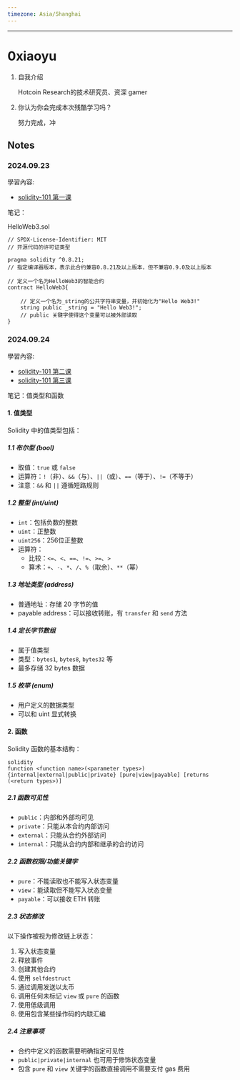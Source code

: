 ```yaml
---
timezone: Asia/Shanghai
---
```


---
# 0xiaoyu

1. 自我介绍

   Hotcoin Research的技术研究员、资深 gamer

2. 你认为你会完成本次残酷学习吗？

   努力完成，冲


## Notes

<!-- Content_START -->

### 2024.09.23

學習內容: 

- [solidity-101 第一课](https://www.wtf.academy/docs/solidity-101/HelloWeb3)

笔记：

HelloWeb3.sol

```
// SPDX-License-Identifier: MIT
// 开源代码的许可证类型

pragma solidity ^0.8.21;
// 指定编译器版本，表示此合约兼容0.8.21及以上版本，但不兼容0.9.0及以上版本

// 定义一个名为HelloWeb3的智能合约
contract HelloWeb3{

    // 定义一个名为_string的公共字符串变量，并初始化为"Hello Web3!"
    string public _string = "Hello Web3!";
    // public 关键字使得这个变量可以被外部读取
}
```

### 2024.09.24

學習內容: 

- [solidity-101 第二课](https://www.wtf.academy/docs/solidity-101/ValueTypes/)
- [solidity-101 第三课](https://www.wtf.academy/docs/solidity-101/Function/)

笔记：值类型和函数

#### 1. 值类型

Solidity 中的值类型包括：

##### 1.1 布尔型 (bool)

- 取值：`true` 或 `false`
- 运算符：`!`（非）、`&&`（与）、`||`（或）、`==`（等于）、`!=`（不等于）
- 注意：`&&` 和 `||` 遵循短路规则

##### 1.2 整型 (int/uint)

- `int`：包括负数的整数
- `uint`：正整数
- `uint256`：256位正整数
- 运算符：
  - 比较：`<=`、`<`、`==`、`!=`、`>=`、`>`
  - 算术：`+`、`-`、`*`、`/`、`%`（取余）、`**`（幂）

##### 1.3 地址类型 (address)

- 普通地址：存储 20 字节的值
- payable address：可以接收转账，有 `transfer` 和 `send` 方法

##### 1.4 定长字节数组

- 属于值类型
- 类型：`bytes1`, `bytes8`, `bytes32` 等
- 最多存储 32 bytes 数据

##### 1.5 枚举 (enum)

- 用户定义的数据类型
- 可以和 uint 显式转换

#### 2. 函数

Solidity 函数的基本结构：

```
solidity
function <function name>(<parameter types>) {internal|external|public|private} [pure|view|payable] [returns (<return types>)]
```

#####  2.1 函数可见性

- `public`：内部和外部均可见
- `private`：只能从本合约内部访问
- `external`：只能从合约外部访问
- `internal`：只能从合约内部和继承的合约访问

#####  2.2 函数权限/功能关键字

- `pure`：不能读取也不能写入状态变量
- `view`：能读取但不能写入状态变量
- `payable`：可以接收 ETH 转账

#####  2.3 状态修改

以下操作被视为修改链上状态：

1. 写入状态变量
2. 释放事件
3. 创建其他合约
4. 使用 `selfdestruct`
5. 通过调用发送以太币
6. 调用任何未标记 `view` 或 `pure` 的函数
7. 使用低级调用
8. 使用包含某些操作码的内联汇编

##### 2.4 注意事项

- 合约中定义的函数需要明确指定可见性
- `public|private|internal` 也可用于修饰状态变量
- 包含 `pure` 和 `view` 关键字的函数直接调用不需要支付 gas 费用


<!-- Content_END -->
